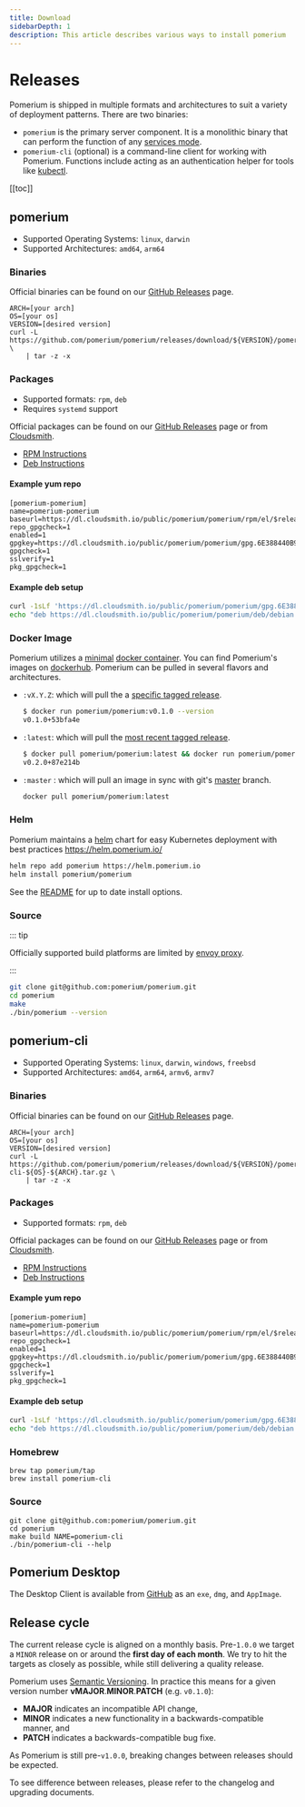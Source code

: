 ```yaml
---
title: Download
sidebarDepth: 1
description: This article describes various ways to install pomerium
---
```


# Releases

Pomerium is shipped in multiple formats and architectures to suit a variety of deployment patterns. There are two binaries:

- `pomerium` is the primary server component. It is a monolithic binary that can perform the function of any [services mode](/reference/readme.md#service-mode).
- `pomerium-cli` (optional) is a command-line client for working with Pomerium.  Functions include acting as an authentication helper for tools like [kubectl](topics/kubernetes-integration.md).


[[toc]]


## pomerium

- Supported Operating Systems: `linux`, `darwin`
- Supported Architectures: `amd64`, `arm64`

### Binaries

Official binaries can be found on our [GitHub Releases](https://github.com/pomerium/pomerium/releases) page.

```shell
ARCH=[your arch]
OS=[your os]
VERSION=[desired version]
curl -L https://github.com/pomerium/pomerium/releases/download/${VERSION}/pomerium-${OS}-${ARCH}.tar.gz \
    | tar -z -x
```

### Packages

- Supported formats: `rpm`, `deb`
- Requires `systemd` support

Official packages can be found on our [GitHub Releases](https://github.com/pomerium/pomerium/releases) page or from [Cloudsmith](https://cloudsmith.io/~pomerium/repos/pomerium/packages/).

- [RPM Instructions](https://cloudsmith.io/~pomerium/repos/pomerium/setup/#formats-rpm)
- [Deb Instructions](https://cloudsmith.io/~pomerium/repos/pomerium/setup/#formats-deb)

#### Example yum repo

```
[pomerium-pomerium]
name=pomerium-pomerium
baseurl=https://dl.cloudsmith.io/public/pomerium/pomerium/rpm/el/$releasever/$basearch
repo_gpgcheck=1
enabled=1
gpgkey=https://dl.cloudsmith.io/public/pomerium/pomerium/gpg.6E388440B94E1407.key
gpgcheck=1
sslverify=1
pkg_gpgcheck=1
```
#### Example deb setup

```bash
curl -1sLf 'https://dl.cloudsmith.io/public/pomerium/pomerium/gpg.6E388440B94E1407.key' | apt-key add -
echo "deb https://dl.cloudsmith.io/public/pomerium/pomerium/deb/debian buster main" > /etc/apt/sources.list.d/pomerium-pomerium.list
```

### Docker Image

Pomerium utilizes a [minimal](https://github.com/GoogleContainerTools/distroless) [docker container](https://www.docker.com/resources/what-container). You can find Pomerium's images on [dockerhub](https://hub.docker.com/r/pomerium/pomerium). Pomerium can be pulled in several flavors and architectures.

- `:vX.Y.Z`: which will pull the a [specific tagged release](https://github.com/pomerium/pomerium/tags).

  ```bash
  $ docker run pomerium/pomerium:v0.1.0 --version
  v0.1.0+53bfa4e
  ```

- `:latest`: which will pull the [most recent tagged release](https://github.com/pomerium/pomerium/releases).

  ```bash
  $ docker pull pomerium/pomerium:latest && docker run pomerium/pomerium:latest --version
  v0.2.0+87e214b
  ```

- `:master` : which will pull an image in sync with git's [master](https://github.com/pomerium/pomerium/tree/master) branch.

  ```bash
  docker pull pomerium/pomerium:latest
  ```

### Helm

Pomerium maintains a [helm](https://helm.sh) chart for easy Kubernetes deployment with best practices <https://helm.pomerium.io/>

```bash
helm repo add pomerium https://helm.pomerium.io
helm install pomerium/pomerium
```

See the [README](https://github.com/pomerium/pomerium-helm/blob/master/charts/pomerium/README.md) for up to date install options.

### Source

::: tip

Officially supported build platforms are limited by [envoy proxy](https://www.envoyproxy.io/). 

:::

```bash
git clone git@github.com:pomerium/pomerium.git
cd pomerium
make
./bin/pomerium --version
```

## pomerium-cli

- Supported Operating Systems: `linux`, `darwin`, `windows`, `freebsd`
- Supported Architectures: `amd64`, `arm64`, `armv6`, `armv7`

### Binaries

Official binaries can be found on our [GitHub Releases](https://github.com/pomerium/pomerium/releases) page.

```shell
ARCH=[your arch]
OS=[your os]
VERSION=[desired version]
curl -L https://github.com/pomerium/pomerium/releases/download/${VERSION}/pomerium-cli-${OS}-${ARCH}.tar.gz \
    | tar -z -x
```

### Packages

- Supported formats: `rpm`, `deb`

Official packages can be found on our [GitHub Releases](https://github.com/pomerium/pomerium/releases) page or from [Cloudsmith](https://cloudsmith.io/~pomerium/repos/pomerium/packages/).

- [RPM Instructions](https://cloudsmith.io/~pomerium/repos/pomerium/setup/#formats-rpm)
- [Deb Instructions](https://cloudsmith.io/~pomerium/repos/pomerium/setup/#formats-deb)

#### Example yum repo

```
[pomerium-pomerium]
name=pomerium-pomerium
baseurl=https://dl.cloudsmith.io/public/pomerium/pomerium/rpm/el/$releasever/$basearch
repo_gpgcheck=1
enabled=1
gpgkey=https://dl.cloudsmith.io/public/pomerium/pomerium/gpg.6E388440B94E1407.key
gpgcheck=1
sslverify=1
pkg_gpgcheck=1
```
#### Example deb setup

```bash
curl -1sLf 'https://dl.cloudsmith.io/public/pomerium/pomerium/gpg.6E388440B94E1407.key' | apt-key add -
echo "deb https://dl.cloudsmith.io/public/pomerium/pomerium/deb/debian buster main" > /etc/apt/sources.list.d/pomerium-pomerium.list
```
### Homebrew

```shell
brew tap pomerium/tap
brew install pomerium-cli
```

### Source

```shell
git clone git@github.com:pomerium/pomerium.git
cd pomerium
make build NAME=pomerium-cli
./bin/pomerium-cli --help
```

## Pomerium Desktop

The Desktop Client is available from [GitHub](https://github.com/pomerium/desktop-client/releases) as an `exe`, `dmg`, and `AppImage`.

## Release cycle

The current release cycle is aligned on a monthly basis. Pre-`1.0.0` we target a `MINOR` release on or around the **first day of each month**. We try to hit the targets as closely as possible, while still delivering a quality release.

Pomerium uses [Semantic Versioning](https://semver.org/). In practice this means for a given version number **vMAJOR**.**MINOR**.**PATCH** (e.g. `v0.1.0`):

- **MAJOR** indicates an incompatible API change,
- **MINOR** indicates a new functionality in a backwards-compatible manner, and
- **PATCH** indicates a backwards-compatible bug fixe.

As Pomerium is still pre-`v1.0.0`, breaking changes between releases should be expected.

To see difference between releases, please refer to the changelog and upgrading documents.
